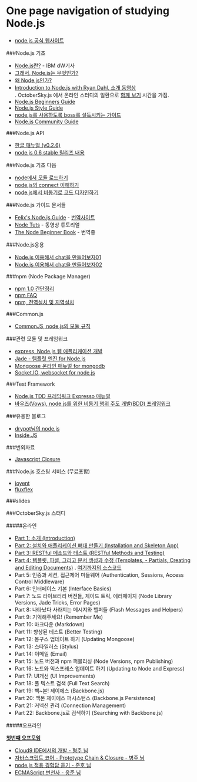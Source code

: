 One page navigation of studying Node.js
=======================================
- [node.js 공식 웹사이트](http://www.nodejs.org/)

###Node.js 기초
- [Node.js란?](http://www.ibm.com/developerworks/kr/library/os-nodejs/index.html) - IBM dW기사
- [그래서, Node.js는 무엇인가?](http://blog.doortts.com/214)
- [왜 Node.js인가?](http://blog.doortts.com/219)
- [Introduction to Node.js with Ryan Dahl, 소개 동영상](http://www.youtube.com/watch?v=jo_B4LTHi3I)  
  . OctoberSky.js 에서 온라인 스터디의 일환으로 [함께 보기](http://blog.doortts.com/208) 시간을 가짐.
- [Node.js Beginners Guide](http://nodeguide.atelier.weaveus.com/beginner.html)
- [Node.js Style Guide](http://nodeguide.atelier.weaveus.com/style.html) 
- [node.js를 사용하도록 boss를 설득시키는 가이드](http://nodeguide.atelier.weaveus.com/convincing_the_boss.html)
- [Node.js Community Guide](http://nodeguide.atelier.weaveus.com/community.html)

###Node.js API 
- [한글 매뉴얼 (v0.2.6)](http://nodejs-kr.org/apis/api026.html)
- [node.js 0.6 stable 릴리즈 내용](http://blog.doortts.com/216)

###Node.js 기초 다음
- [node에서 모듈 로드하기](http://nodejs-kr.org/wordpress/archives/457)
- [node.js의 connect 이해하기](http://nodejs-kr.org/wordpress/archives/467)
- [node.js에서 비동기로 코드 디자인하기](http://nodejs-kr.org/wordpress/archives/531)

###Node.js 가이드 문서들
- [Felix's Node.js Guide](http://nodeguide.com/) - [번역사이트](http://nodeguide.atelier.weaveus.com/)
- [Node Tuts](http://nodetuts.com/) - 동영상 튜토리얼
- [The Node Beginner Book](http://nodebeginner.org/) - 번역중

###Node.js응용
- [Node.js 이용해서 chat을 만들어보자01](http://j2p.kr/blog/2011/11/14/node-chat)
- [Node.js 이용해서 chat을 만들어보자02](http://j2p.kr/blog/2011/11/21/node-chat2)

###npm (Node Package Manager)
- [npm 1.0 간단정리](http://nodejs-kr.org/wordpress/archives/449)
- [npm FAQ](http://blog.doortts.com/225)
- [npm, 전역설치 및 지역설치](http://blog.doortts.com/226)

###Common.js
- [CommonJS, node.js의 모듈 규칙](http://blog.sangpire.pe.kr/tag/Commonjs)

###관련 모듈 및 프레임워크
- [express, Node.js 웹 애플리케이션 개발](http://firejune.io/express/)
- [Jade - 템플릿 엔진 for Node.js](http://blog.doortts.com/223)
- [Mongoose 온라인 매뉴얼 for mongodb](http://nodejs-kr.org/wordpress/archives/536)
- [Socket.IO, websocket for node.js](http://yambbam.kr/socket-io.html)

###Test Framework
- [Node.js TDD 프레임워크 Expresso 매뉴얼](http://blog.doortts.com/213)
- [바우즈(Vows), node.js를 위한 비동기 행위 주도 개발(BDD) 프레임워크](http://blog.doortts.com/220)

###유용한 블로그
- [drypot님의 node.js](http://drypot.tumblr.com/tagged/node)
- [Inside.JS](http://nodejs-kr.org/wordpress/)

###번외자료
- [Javascript Closure](http://nodejs-kr.org/wordpress/archives/508)

###Node.js 호스팅 서비스 (무료포함)
- [joyent](http://joyent.com)
- [fluxflex](http://www.fluxflex.com)

###slides


###OctoberSky.js 스터디

#####온라인

- [Part 1: 소개 (Introduction)](http://blog.doortts.com/207)
- [Part 2: 설치와 애플리케이션 뼈대 만들기 (Installation and Skeleton App)](http://blog.doortts.com/209)
- [Part 3: RESTful 메소드와 테스트 (RESTful Methods and Testing)](http://blog.doortts.com/215)
- [Part 4: 템플릿, 파셜, 그리고 문서 생성과 수정 (Templates, - Partials, Creating and Editing Documents)](http://blog.doortts.com/224)
  . [여기까지의 소스코드](https://github.com/iamhjoo/nodepad_iamhjoo)
- Part 5: 인증과 세션, 접근제어 미들웨어 (Authentication, Sessions, Access Control Middleware)
- Part 6: 인터페이스 기본 (Interface Basics)
- Part 7: 노드 라이브러리 버전들, 제이드 트릭, 에러페이지 (Node Library Versions, Jade Tricks, Error Pages)
- Part 8: 나타났다 사라지는 메시지와 헬퍼들 (Flash Messages and Helpers)
- Part 9: 기억해주세요! (Remember Me)
- Part 10: 마크다운 (Markdown)
- Part 11: 향상된 테스트 (Better Testing)
- Part 12: 몽구스 업데이트 하기 (Updating Mongoose)
- Part 13: 스타일러스 (Stylus)
- Part 14: 이메일 (Email)
- Part 15: 노드 버전과 npm 퍼블리싱 (Node Versions, npm Publishing)
- Part 16: 노드와 익스프레스 업데이트 하기 (Updating to Node and Express)
- Part 17: UI개선 (UI Improvements)
- Part 18: 풀 텍스트 검색 (Full Text Search)
- Part 19: 빽~본! 제이에스 (Backbone.js)
- Part 20: 백본 제이에스 퍼시스턴스 (Backbone.js Persistence)
- Part 21: 커넥션 관리 (Connection Management)
- Part 22: Backbone.js로 검색하기 (Searching with Backbone.js)

#####오프라인

[**첫번째 오프모임**](http://blog.doortts.com/221)

- [Cloud9 IDE에서의 개발 - 형주 님](http://dl.dropbox.com/u/11280485/cloud9-nodepad-송형주.pdf)
- [자바스크립트 코어 - Prototype Chain & Closure - 병주 님](http://yambbam.kr/octobersky-javascript-prototype-closure.pptx)
- [node.js 적용 경험담 듣기 - 준호 님](http://firejune.io/)
- [ECMAScript 변천사 - 응준 님](https://github.com/npcode/stuff/blob/master/JavascriptHistory.md)
